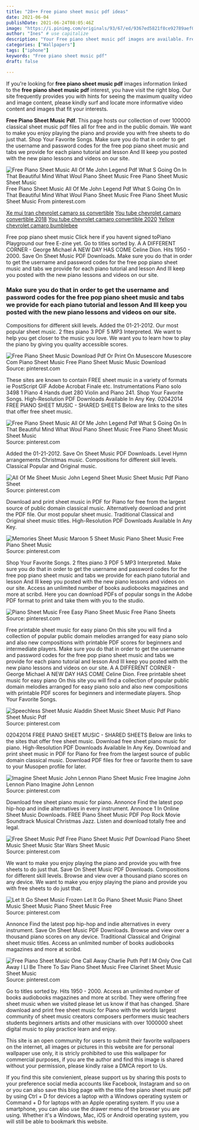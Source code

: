 ```yaml
---
title: "28++ Free piano sheet music pdf ideas"
date: 2021-06-04
publishDate: 2021-06-24T08:05:46Z
image: "https://i.pinimg.com/originals/93/67/ed/9367ed5821f8ce92789aef04a6da1526.png"
author: "Ines" # use capitalize
description: "Your Free piano sheet music pdf images are available. Free piano sheet music pdf are a topic that is being searched for and liked by netizens now. You can Find and Download the Free piano sheet music pdf files here. Find and Download all free vectors."
categories: ["Wallpapers"]
tags: ["iphone"]
keywords: "Free piano sheet music pdf"
draft: false

---
```


If you're looking for **free piano sheet music pdf** images information linked to the **free piano sheet music pdf** interest, you have visit the right  blog.  Our site frequently  provides you with  hints  for seeing  the maximum  quality video and image  content, please kindly surf and locate more informative video content and images  that fit your interests.

**Free Piano Sheet Music Pdf**. This page hosts our collection of over 100000 classical sheet music pdf files all for free and in the public domain. We want to make you enjoy playing the piano and provide you with free sheets to do just that. Shop Your Favorite Songs. Make sure you do that in order to get the username and password codes for the free pop piano sheet music and tabs we provide for each piano tutorial and lesson And Ill keep you posted with the new piano lessons and videos on our site.

![Free Piano Sheet Music All Of Me John Legend Pdf What S Going On In That Beautiful Mind What Woul Piano Sheet Music Free Piano Sheet Music Sheet Music](https://i.pinimg.com/originals/f8/60/30/f860303cbe33e44e4d9f94856d6957f5.png "Free Piano Sheet Music All Of Me John Legend Pdf What S Going On In That Beautiful Mind What Woul Piano Sheet Music Free Piano Sheet Music Sheet Music")
Free Piano Sheet Music All Of Me John Legend Pdf What S Going On In That Beautiful Mind What Woul Piano Sheet Music Free Piano Sheet Music Sheet Music From pinterest.com

[Xe mui tran chevrolet camaro ss convertible](/xe-mui-tran-chevrolet-camaro-ss-convertible/)
[You tube chevrolet camaro convertible 2018](/you-tube-chevrolet-camaro-convertible-2018/)
[You tube chevrolet camaro convertible 2020](/you-tube-chevrolet-camaro-convertible-2020/)
[Yellow chevrolet camaro bumblebee](/yellow-chevrolet-camaro-bumblebee/)

Free pop piano sheet music Click here if you havent signed toPiano Playground our free E-zine yet. Go to titles sorted by. A A DIFFERENT CORNER - George Michael A NEW DAY HAS COME Celine Dion. Hits 1950 - 2000. Save On Sheet Music PDF Downloads. Make sure you do that in order to get the username and password codes for the free pop piano sheet music and tabs we provide for each piano tutorial and lesson And Ill keep you posted with the new piano lessons and videos on our site.

### Make sure you do that in order to get the username and password codes for the free pop piano sheet music and tabs we provide for each piano tutorial and lesson And Ill keep you posted with the new piano lessons and videos on our site.

Compositions for different skill levels. Added the 01-21-2012. Our most popular sheet music. 2 fltes piano 3 PDF 5 MP3 Interpreted. We want to help you get closer to the music you love. We want you to learn how to play the piano by giving you quality accessible scores.


![Free Piano Sheet Music Download Pdf Or Print On Musescore Musescore Com Piano Sheet Music Free Piano Sheet Music Music Download](https://i.pinimg.com/originals/f3/a7/d4/f3a7d4a7cf366ad6cd3b147a97d2bfa7.png "Free Piano Sheet Music Download Pdf Or Print On Musescore Musescore Com Piano Sheet Music Free Piano Sheet Music Music Download")
Source: pinterest.com

These sites are known to contain FREE sheet music in a variety of formats ie PostScript GIF Adobe Acrobat Finale etc. Instrumentations Piano solo 3498 1 Piano 4 Hands duet 280 Violin and Piano 241. Shop Your Favorite Songs. High-Resolution PDF Downloads Available In Any Key. 02042014 FREE PIANO SHEET MUSIC - SHARED SHEETS Below are links to the sites that offer free sheet music.

![Free Piano Sheet Music All Of Me John Legend Pdf What S Going On In That Beautiful Mind What Woul Piano Sheet Music Free Piano Sheet Music Sheet Music](https://i.pinimg.com/originals/f8/60/30/f860303cbe33e44e4d9f94856d6957f5.png "Free Piano Sheet Music All Of Me John Legend Pdf What S Going On In That Beautiful Mind What Woul Piano Sheet Music Free Piano Sheet Music Sheet Music")
Source: pinterest.com

Added the 01-21-2012. Save On Sheet Music PDF Downloads. Level Hymn arrangements Christmas music. Compositions for different skill levels. Classical Popular and Original music.

![All Of Me Sheet Music John Legend Sheet Music Sheet Music Pdf Piano Sheet](https://i.pinimg.com/736x/ea/44/b1/ea44b14e012e4b875d1da20a1eef1d06.jpg "All Of Me Sheet Music John Legend Sheet Music Sheet Music Pdf Piano Sheet")
Source: pinterest.com

Download and print sheet music in PDF for Piano for free from the largest source of public domain classical music. Alternatively download and print the PDF file. Our most popular sheet music. Traditional Classical and Original sheet music titles. High-Resolution PDF Downloads Available In Any Key.

![Memories Sheet Music Maroon 5 Sheet Music Piano Sheet Music Free Piano Sheet Music](https://i.pinimg.com/originals/cc/b1/8c/ccb18c14e1368d2cef4a25d6f88db85f.png "Memories Sheet Music Maroon 5 Sheet Music Piano Sheet Music Free Piano Sheet Music")
Source: pinterest.com

Shop Your Favorite Songs. 2 fltes piano 3 PDF 5 MP3 Interpreted. Make sure you do that in order to get the username and password codes for the free pop piano sheet music and tabs we provide for each piano tutorial and lesson And Ill keep you posted with the new piano lessons and videos on our site. Access an unlimited number of books audiobooks magazines and more at scribd. Here you can download PDFs of popular songs in the Adobe PDF format to print and take them with you to the studio.

![Piano Sheet Music Free Easy Piano Sheet Music Free Piano Sheets](https://i.pinimg.com/originals/b7/7e/32/b77e32bc022c9de562403918f8a22331.png "Piano Sheet Music Free Easy Piano Sheet Music Free Piano Sheets")
Source: pinterest.com

Free printable sheet music for easy piano On this site you will find a collection of popular public domain melodies arranged for easy piano solo and also new compositions with printable PDF scores for beginners and intermediate players. Make sure you do that in order to get the username and password codes for the free pop piano sheet music and tabs we provide for each piano tutorial and lesson And Ill keep you posted with the new piano lessons and videos on our site. A A DIFFERENT CORNER - George Michael A NEW DAY HAS COME Celine Dion. Free printable sheet music for easy piano On this site you will find a collection of popular public domain melodies arranged for easy piano solo and also new compositions with printable PDF scores for beginners and intermediate players. Shop Your Favorite Songs.

![Speechless Sheet Music Aladdin Sheet Music Sheet Music Pdf Piano Sheet Music Pdf](https://i.pinimg.com/originals/d3/63/2d/d3632dfa1b016b762038cdb416a3a411.png "Speechless Sheet Music Aladdin Sheet Music Sheet Music Pdf Piano Sheet Music Pdf")
Source: pinterest.com

02042014 FREE PIANO SHEET MUSIC - SHARED SHEETS Below are links to the sites that offer free sheet music. Download free sheet piano music for piano. High-Resolution PDF Downloads Available In Any Key. Download and print sheet music in PDF for Piano for free from the largest source of public domain classical music. Download PDF files for free or favorite them to save to your Musopen profile for later.

![Imagine Sheet Music John Lennon Piano Sheet Music Free Imagine John Lennon Piano Imagine John Lennon](https://i.pinimg.com/originals/41/7b/3a/417b3ae49df6879d46faf31da586c76e.jpg "Imagine Sheet Music John Lennon Piano Sheet Music Free Imagine John Lennon Piano Imagine John Lennon")
Source: pinterest.com

Download free sheet piano music for piano. Annonce Find the latest pop hip-hop and indie alternatives in every instrument. Annonce 1 In Online Sheet Music Downloads. FREE Piano Sheet Music PDF Pop Rock Movie Soundtrack Musical Christmas Jazz. Listen and download totally free and legal.

![Free Sheet Music Pdf Free Piano Sheet Music Pdf Download Piano Sheet Music Sheet Music Star Wars Sheet Music](https://i.pinimg.com/originals/92/ab/b6/92abb65d5cdccb8531029413dcf22d5f.jpg "Free Sheet Music Pdf Free Piano Sheet Music Pdf Download Piano Sheet Music Sheet Music Star Wars Sheet Music")
Source: pinterest.com

We want to make you enjoy playing the piano and provide you with free sheets to do just that. Save On Sheet Music PDF Downloads. Compositions for different skill levels. Browse and view over a thousand piano scores on any device. We want to make you enjoy playing the piano and provide you with free sheets to do just that.

![Let It Go Sheet Music Frozen Let It Go Piano Sheet Music Piano Sheet Music Sheet Music Piano Sheet Music Free](https://i.pinimg.com/originals/cb/24/52/cb245221e69794e19e4acdb89329f1be.jpg "Let It Go Sheet Music Frozen Let It Go Piano Sheet Music Piano Sheet Music Sheet Music Piano Sheet Music Free")
Source: pinterest.com

Annonce Find the latest pop hip-hop and indie alternatives in every instrument. Save On Sheet Music PDF Downloads. Browse and view over a thousand piano scores on any device. Traditional Classical and Original sheet music titles. Access an unlimited number of books audiobooks magazines and more at scribd.

![Free Piano Sheet Music One Call Away Charlie Puth Pdf I M Only One Call Away I Ll Be There To Sav Piano Sheet Music Free Clarinet Sheet Music Sheet Music](https://i.pinimg.com/originals/93/67/ed/9367ed5821f8ce92789aef04a6da1526.png "Free Piano Sheet Music One Call Away Charlie Puth Pdf I M Only One Call Away I Ll Be There To Sav Piano Sheet Music Free Clarinet Sheet Music Sheet Music")
Source: pinterest.com

Go to titles sorted by. Hits 1950 - 2000. Access an unlimited number of books audiobooks magazines and more at scribd. They were offering free sheet music when we visited please let us know if that has changed. Share download and print free sheet music for Piano with the worlds largest community of sheet music creators composers performers music teachers students beginners artists and other musicians with over 1000000 sheet digital music to play practice learn and enjoy.

This site is an open community for users to submit their favorite wallpapers on the internet, all images or pictures in this website are for personal wallpaper use only, it is stricly prohibited to use this wallpaper for commercial purposes, if you are the author and find this image is shared without your permission, please kindly raise a DMCA report to Us.

If you find this site convienient, please support us by sharing this posts to your preference social media accounts like Facebook, Instagram and so on or you can also save this blog page with the title free piano sheet music pdf by using Ctrl + D for devices a laptop with a Windows operating system or Command + D for laptops with an Apple operating system. If you use a smartphone, you can also use the drawer menu of the browser you are using. Whether it's a Windows, Mac, iOS or Android operating system, you will still be able to bookmark this website.
